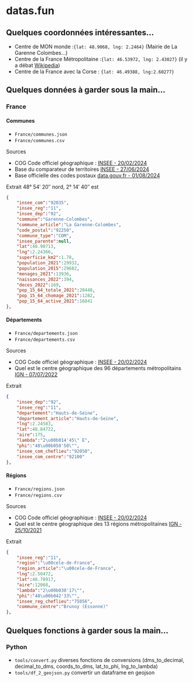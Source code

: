 # datas.fun

## Quelques coordonnées intéressantes...

-   Centre de MON monde :`{lat: 48.9068, lng: 2.2464}` (Mairie de La Garenne Colombes...)
-   Centre de la France Métropolitaine :`{lat: 46.53972, lng: 2.43027}` (il y a débat [Wikipedia](https://fr.wikipedia.org/wiki/Centre_de_la_France))
-   Centre de la France avec la Corse : `{lat: 46.49388, lng:2.60277}`

## Quelques données à garder sous la main...

### France

#### Communes

-   `France/communes.json`
-   `France/communes.csv`

Sources

-   COG Code officiel géographique : [INSEE - 20/02/2024](https://www.insee.fr/fr/information/7766585)
-   Base du comparateur de territoires [INSEE - 27/06/2024](https://www.insee.fr/fr/statistiques/2521169)
-   Base officielle des codes postaux [data.gouv.fr - 01/08/2024 ](https://www.data.gouv.fr/fr/datasets/base-officielle-des-codes-postaux/)

Extrait 48° 54′ 20″ nord, 2° 14′ 40″ est

```json
{
    "insee_com":"92035",
    "insee_reg":"11",
    "insee_dep":"92",
    "commune":"Garenne-Colombes",
    "commune_article":"La Garenne-Colombes",
    "code_postal":"92250",
    "commune_type":"COM",
    "insee_parente":null,
    "lat":48.90713,
    "lng":2.24366,
    "superficie_km2":1.78,
    "population_2021":29932,
    "population_2015":29682,
    "menages_2021":13936,
    "naissances_2022":394,
    "deces_2022":169,
    "pop_15_64_totale_2021":20448,
    "pop_15_64_chomage_2021":1282,
    "pop_15_64_active_2021":16841
},
```

#### Départements

-   `France/departements.json`
-   `France/departements.csv`

Sources

-   COG Code officiel géographique : [INSEE - 20/02/2024](https://www.insee.fr/fr/information/7766585)
-   Quel est le centre géographique des 96 départements métropolitains [IGN - 07/07/2022](https://www.ign.fr/reperes/centre-geographique-des-departements-metropolitains)

Extrait

```json
{
    "insee_dep":"92",
    "insee_reg":"11",
    "departement":"Hauts-de-Seine",
    "departement_article":"Hauts-de-Seine",
    "lng":2.24583,
    "lat":48.84722,
    "aire":175,
    "lambda":"2\u00b014'45\" E",
    "phi":"48\u00b050'50\"",
    "insee_com_cheflieu":"92050",
    "insee_com_centre":"92100"
},
```

#### Régions

-   `France/regions.json`
-   `France/regions.csv`

Sources

-   COG Code officiel géographique : [INSEE - 20/02/2024](https://www.insee.fr/fr/information/7766585)
-   Quel est le centre géographique des 13 régions métropolitaines [IGN - 25/10/2021](https://www.ign.fr/reperes/centre-geographique-des-regions-metropolitaines)

Extrait

```json
{
    "insee_reg":"11",
    "region":"\u00cele-de-France",
    "region_article":"\u00cele-de-France",
    "lng":2.50472,
    "lat":48.70917,
    "aire":12068,
    "lambda":"2\u00b030'17\"",
    "phi":"48\u00b042'33\"",
    "insee_reg_cheflieu":"75056",
    "commune_centre":"Brunoy (Essonne)"
},
```

## Quelques fonctions à garder sous la main...

### Python

-   `tools/convert.py` diverses fonctions de conversions (dms_to_decimal, decimal_to_dms, coords_to_dms, lat_to_phi, lng_to_lambda)
-   `tools/df_2_geojson.py` convertir un dataframe en geojson
